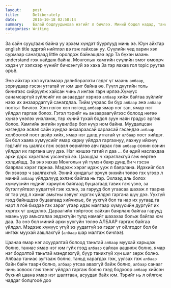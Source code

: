 ```yaml
---
layout:     post
title:      Deliberately
date:       2016-10-18 02:58:14
summary:    Балай бодлуудынхаа нэгийг л бичлээ. Миний бодол надад, таны бодол таньд зөв.
categories: Writing
---
```


За сайн сууцгааж байна уу эрхэм хүндэт буурлууд минь ээ. Юун айхтар english title эдртэй нийтлэл вэ гэж гайхсан уу. Сүүлийн үед харин хэл сурмаар санагдаад little оролдож байнашдээ эдр Та бүхэн маань understand гэж найдаж байна. Монголын хамгийн сүүлийн эмог өмөөрч хэдэн үг хэлхээр үүнийг бичсэнгүй ээ xaxa За тэр яахав гол topic руугаа оръё.

Энэ айхтар хэл хугалмаар дэлибэралэти гэдэг үг маань `албаар`, зориудаар гэсэн утгатай үг юм шиг байна өө. Гүүгл дүүгийн толь бичигээс сийрүүлж хайсан чинь л ингэж гарч ирлээ.Хүмүүс санамсаргүй зүйлсийг их анзаардаг хэрнээ `албаар` хийж байгаа зүйлийг нээх их анзаардаггүй санагдлаа. Тийм учраас би бүр `албаар` энэ `албаар` постыг бичлээ. Хэн нэгэн хэн нэгэнд `албаар` ямар нэг зан, ямар нэг үйлдэл гаргаж болох. Гэтэл тэрийг нь анзаараагүйгээс болоод нөгөө хүнээ үнэлэх үнэлэмж, тэр хүний тухай бодол зуун наян градус эргэж болох. Хамгийн энгийн хувилбар бол нүүр ном байна. Муудалцсан нэгэндээ эсвэл сайн хүндээ анзаараасай хараасай гэсэндээ `албаар` холбоотой пост шэйр хийх, ямар нэг далд утгатай үг `албаар` пост хийдэг. Би бол хааяа хүмүүсийг ямар хариу үйлдэл гаргахнуу, яахнуу ийхнүү гэдгийг нь шалгах гэж эсвэл өөрийгөө авч гарах гэж `албаар` сонин сонин үйлдэл их гаргана шүү дээ. Нэг жишээ татий л даа ... би өдий наслахдаа архи дарс хэрэглэж үзсэнгүй ээ. Цаашдаа ч хэрэглэхгүй гэж өөртөө хэлдийшд. За энэ яахав Монголын үй түмэн баяр дунд би ч гэсэн баярлах хэрэг гарнаа. Мэдээж хэрэг идэж ууж л баярлана. Идэхийг бол би хэнээр ч заалгахгүй. Эхний хундагыг эрүүл энхийн төлөө гэх үгээр л миний `албаар` үйлдэлүүд эхлэж байгаа нь тэр. Эхлээд аль болох хүмүүсийн нүдийг хариулж байгаад буцаагаад тавих гэж үзнэ, за бүтэлгүйтвэл уудаггүй гэж хэлнэ, за гарууд бол угаасаа шахаж л таарна яг тэр үед л хамаг амьтны зэвүүг хүргэх үйлдэл гаргана шүү дээ. Уухгүй гээд байншдээ буцаагаад хийчихье, би уухгүй бол та нар их уугаад та нарт л гоё биздээ гэх зэрэг үгээр идэх маягаар хүмүүсийн дургүйг их хүргэх үг шидэлнэ. Дараагийн тойргоос сайхан баярлаж байгаа гарууд маань уур амьсгалаа эвдэхгүйн тулд намайг шахахаа больж байгаа юм даа. За энэ бол миний архи уухгүйн төлөө АЛБААР гаргаж байгаа үйлдэл. Мэдээж хүмүүс үгүй ээ уудаггүй ээ гэдэг үг ойлгодог бол би ингэж муухай аашлахгүй (`албаар` шар малтаж бичлээ).

Цаанаа ямар нэг асуудалтай болоод таньтай `албаар` муухай харьцаж болно, таниас ямар нэг юм гуйх гээд `албаар` сайхан аашилж болно, ямар нэг бодолтой таньтай мэндлэхгүй, бүүр танихгүй хүн шиг зөрж болно. Албаар таниас зугтааж болно, таньд харагдах гэж, уулзах гэж `албаар` байн байн таарч болно, `албаар` утсаа авахгүй байж болно, `албаар` санааг чинь зовоох гэж тэнэг үйлдэл гаргаж болно гээд бодхоор `албаар` хийсэн бүхний цаана ямар нэг шалтгаан, асуудал байх юм. Тэрийг нь л ойлгож чаддаг болцгооё доо